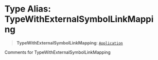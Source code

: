 # Type Alias: TypeWithExternalSymbolLinkMapping

> **TypeWithExternalSymbolLinkMapping**: [`Application`](https://typedoc.org/api/classes/Application.html)

Comments for TypeWithExternalSymbolLinkMapping
